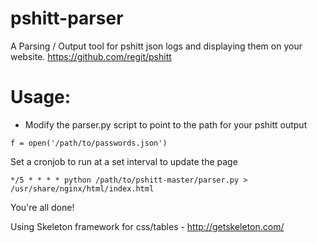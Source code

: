 # pshitt-parser
A Parsing / Output tool for pshitt json logs and displaying them on your website.
https://github.com/regit/pshitt


# Usage:

- Modify the parser.py script to point to the path for your pshitt output

```
f = open('/path/to/passwords.json')
```

Set a cronjob to run at a set interval to update the page

```
*/5 * * * * python /path/to/pshitt-master/parser.py > /usr/share/nginx/html/index.html
```

You're all done!

Using Skeleton framework for css/tables - http://getskeleton.com/

